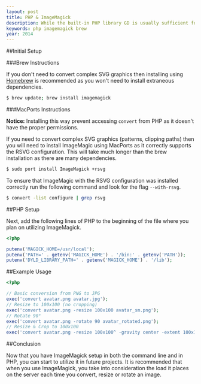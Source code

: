 ```yaml
---
layout: post
title: PHP & ImageMagick
description: While the built-in PHP library GD is usually sufficient for modifying and/or creating images, it is always a good idea to cultivate multiple alternatives. ImageMagick is a command-line based utility which provides a multitude of functionalities from resizing to converting file formats. While not normally installed on most servers, it is easy to set up providing you have SSH access. The server specific instructions for setting up ImageMagick should be readily available through your hosting provider's control panel. This article will go over how to install ImageMagick locally (Mac instructions only) and basic PHP usage.
keywords: php imagemagick brew
year: 2014
---
```


##Initial Setup

###Brew Instructions

If you don't need to convert complex SVG graphics then installing using [Homebrew](http://brew.sh/) is recommended as you won't need to install extraneous dependencies.

```bash
$ brew update; brew install imagemagick
```

###MacPorts Instructions

**Notice:** Installing this way prevent accessing `convert` from PHP as it doesn't have the proper permissions.

If you need to convert complex SVG graphics (patterns, clipping paths) then you will need to install ImageMagic using MacPorts as it correctly supports the RSVG configuration. This will take much longer than the brew installation as there are many dependencies.

```bash
$ sudo port install ImageMagick +rsvg
```

To ensure that ImageMagic with the RSVG configuration was installed correctly run the following command and look for the flag `--with-rsvg`.

```bash
$ convert -list configure | grep rsvg
```

##PHP Setup

Next, add the following lines of PHP to the beginning of the file where you plan on utilizing ImageMagick.

```php
<?php

putenv('MAGICK_HOME=/usr/local');
putenv('PATH=' . getenv('MAGICK_HOME') . '/bin:' . getenv('PATH'));
putenv('DYLD_LIBRARY_PATH=' . getenv('MAGICK_HOME') . '/lib');
```

##Example Usage

```php
<?php

// Basic conversion from PNG to JPG
exec('convert avatar.png avatar.jpg');
// Resize to 100x100 (no cropping)
exec('convert avatar.png -resize 100x100 avatar_sm.png');
// Rotate 90°
exec('convert avatar.png -rotate 90 avatar_rotated.png');
// Resize & Crop to 100x100
exec('convert avatar.png -resize 100x100^ -gravity center -extent 100x100 avatar_sm.png');
```

##Conclusion

Now that you have ImageMagick setup in both the command line and in PHP, you can start to utilize it in future projects. It is recommended that when you use ImageMagick, you take into consideration the load it places on the server each time you convert, resize or rotate an image.
